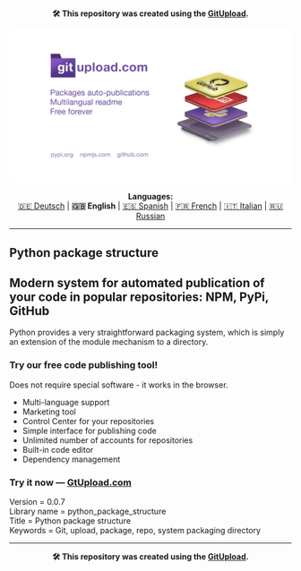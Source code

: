 <p align="center"><b>🛠️ This repository was created using the <a href="https://gitupload.com">GitUpload</a>.</b></p>
<p align="center"><a href="https://gitupload.com"><img src="https://github.com/markolofsen/python_package_structure//blob/master/.banners/banner_en.jpg?raw=1" /></a></p>
<p align="center"><b>Languages:</b><br /><a href="https://github.com/markolofsen/python_package_structure/blob/master/README_de.md">🇩🇪 Deutsch</a> | <b>🇬🇧 English</b> | <a href="https://github.com/markolofsen/python_package_structure/blob/master/README_es.md">🇪🇸 Spanish</a> | <a href="https://github.com/markolofsen/python_package_structure/blob/master/README_fr.md">🇫🇷 French</a> | <a href="https://github.com/markolofsen/python_package_structure/blob/master/README_it.md">🇮🇹 Italian</a> | <a href="https://github.com/markolofsen/python_package_structure/blob/master/README_ru.md">🇷🇺 Russian</a></p>

---

## Python package structure
## Modern system for automated publication of your code in popular repositories: NPM, PyPi, GitHub

Python provides a very straightforward packaging system, which is simply an extension of the module mechanism to a directory.

### Try our free code publishing tool!

Does not require special software - it works in the browser.

* Multi-language support
* Marketing tool
* Control Center for your repositories
* Simple interface for publishing code
* Unlimited number of accounts for repositories
* Built-in code editor
* Dependency management

### Try it now — <a href="https://gitupload.com">GtUpload.com</a>

Version = 0.0.7 <br />
Library name = python_package_structure <br />
Title = Python package structure <br />
Keywords = Git,  upload,  package,  repo, system packaging directory <br />
    

---

<p align="center"><b>🛠️ This repository was created using the <a href="https://gitupload.com">GitUpload</a>.</b></p>